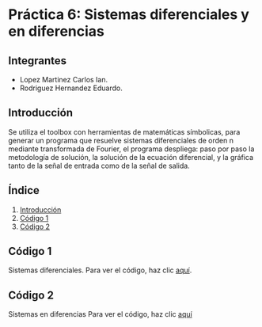 # Práctica 6: Sistemas diferenciales y en diferencias

## Integrantes
- Lopez Martinez Carlos Ian.
- Rodriguez Hernandez Eduardo.

## Introducción
Se utiliza el toolbox con herramientas de matemáticas símbolicas, para generar un programa que resuelve sistemas diferenciales de orden n mediante transformada de Fourier, el programa despliega: paso por paso la metodología de solución, la solución de la ecuación diferencial, y la gráfica tanto de la señal de entrada como de la señal de salida.

## Índice
1. [Introducción](#introducción)
2. [Código 1](#código-1)
3. [Código 2](#código-2)

## Código 1
Sistemas diferenciales.
Para ver el código, haz clic [aquí](Practica6.m).

## Código 2
Sistemas en diferencias
Para ver el código, haz clic [aquí](Practicca6_2.m)
